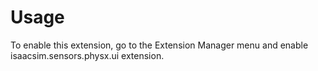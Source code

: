 # Usage

To enable this extension, go to the Extension Manager menu and enable isaacsim.sensors.physx.ui extension.

